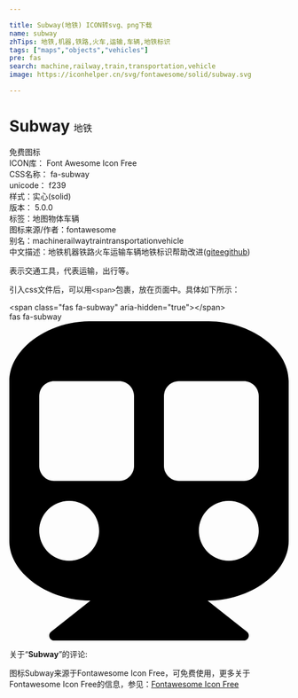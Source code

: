 ```yaml
---

title: Subway(地铁) ICON转svg、png下载
name: subway
zhTips: 地铁,机器,铁路,火车,运输,车辆,地铁标识
tags: ["maps","objects","vehicles"]
pre: fas
search: machine,railway,train,transportation,vehicle
image: https://iconhelper.cn/svg/fontawesome/solid/subway.svg

---
```


# Subway  <small style="font-size: 60%;font-weight: 100">地铁</small>


<div class="detail-page">
<p>
<span><span class="badge-success badge">免费图标</span> </span>
<br/>
<span>
ICON库：
<span class="badge-secondary badge">Font Awesome Icon Free</span> 
</span>
<br/>
<span>
CSS名称：
<span class="badge-secondary badge">fa-subway</span> 
</span>
<br/>
<span>
unicode：
<span class="badge-secondary badge">f239</span> 
<copy-btn content='f239' btn-title=""></copy-btn>
<copy-btn :content='String.fromCodePoint(parseInt("f239", 16))' btn-title="复制U"></copy-btn>
</span><br/><span>样式：<span class="badge-light badge">实心(solid)</span></span>
<br/>
<span>
版本：
<span class="badge-secondary badge">5.0.0</span> 
</span><br/><span>标签：<span class="badge-light badge"><router-link to="/tags/maps.html">地图</router-link></span><span class="badge-light badge"><router-link to="/tags/objects.html">物体</router-link></span><span class="badge-light badge"><router-link to="/tags/vehicles.html">车辆</router-link></span></span>
<br/>
<span>图标来源/作者：<span class="badge-light badge">fontawesome</span></span> 
<br/>
<span>别名：<span class="badge-light badge">machine</span><span class="badge-light badge">railway</span><span class="badge-light badge">train</span><span class="badge-light badge">transportation</span><span class="badge-light badge">vehicle</span></span><br/><span class="zh-detail">中文描述：<span class="badge-primary badge">地铁</span><span class="badge-primary badge">机器</span><span class="badge-primary badge">铁路</span><span class="badge-primary badge">火车</span><span class="badge-primary badge">运输</span><span class="badge-primary badge">车辆</span><span class="badge-primary badge">地铁标识</span><span class="help-link"><span>帮助改进</span>(<a href="https://gitee.com/liuwave/icon-helper/edit/master/json/fontawesome/solid/subway.json" target="_blank" rel="noopener noreferrer">gitee</a><a href="https://github.com/liuwave/icon-helper/edit/master/json/fontawesome/solid/subway.json" target="_blank" rel="noopener noreferrer">github</a></span>)</span><br/>
</p>
</div><div class="description description alert alert-light">表示交通工具，代表运输，出行等。</div>
<div class="alert alert-dark">
  <i class="fas fa-subway fa-xs"></i>
  <i class="fas fa-subway fa-sm"></i>
  <i class="fas fa-subway fa-lg"></i>
  <i class="fas fa-subway fa-2x"></i>
  <i class="fas fa-subway fa-3x"></i>
  <i class="fas fa-subway fa-5x"></i>
  <i class="fas fa-subway fa-7x"></i>
</div>
<div>
  <p>引入css文件后，可以用<code>&lt;span&gt;</code>包裹，放在页面中。具体如下所示：    
  </p>
  <div class="alert alert-primary" style="font-size: 14px">
    &lt;span class="fas fa-subway" aria-hidden="true"&gt;&lt;/span&gt;
    <copy-btn content='<span class="fas fa-subway" aria-hidden="true"></span>'></copy-btn>
  </div>
  <div class="alert alert-secondary">
    <i class="fas fa-subway"
    style="font-size: 24px"
    aria-hidden="true"></i> fas fa-subway
    <copy-btn content="fas fa-subway" btn-title="复制图标名称"></copy-btn>
  </div>
</div>
<div id="svg" class="svg-wrap">
<svg xmlns="http://www.w3.org/2000/svg" viewBox="0 0 448 512"><path d="M448 96v256c0 51.815-61.624 96-130.022 96l62.98 49.721C386.905 502.417 383.562 512 376 512H72c-7.578 0-10.892-9.594-4.957-14.279L130.022 448C61.82 448 0 403.954 0 352V96C0 42.981 64 0 128 0h192c65 0 128 42.981 128 96zM200 232V120c0-13.255-10.745-24-24-24H72c-13.255 0-24 10.745-24 24v112c0 13.255 10.745 24 24 24h104c13.255 0 24-10.745 24-24zm200 0V120c0-13.255-10.745-24-24-24H272c-13.255 0-24 10.745-24 24v112c0 13.255 10.745 24 24 24h104c13.255 0 24-10.745 24-24zm-48 56c-26.51 0-48 21.49-48 48s21.49 48 48 48 48-21.49 48-48-21.49-48-48-48zm-256 0c-26.51 0-48 21.49-48 48s21.49 48 48 48 48-21.49 48-48-21.49-48-48-48z"/></svg>
</div>
<detail full-name='fa-subway'></detail>
<div class="icon-detail__container">
<p>关于“<b>Subway</b>”的评论:</p>
</div>
<Vssue title="关于“Subway”的评论" />    
<div><p>图标Subway来源于Fontawesome Icon Free，可免费使用，更多关于  Fontawesome Icon Free的信息，参见：<a target="_blank" href="https://iconhelper.cn/fontawesome.html">Fontawesome Icon Free</a>
</p></div>
